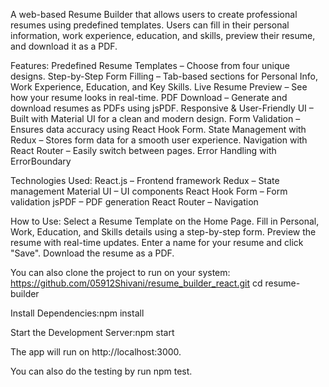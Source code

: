A web-based Resume Builder that allows users to create professional resumes using predefined templates. Users can fill in their personal information, work experience, education, and skills, preview their resume, and download it as a PDF.

Features:
Predefined Resume Templates – Choose from four unique designs.
Step-by-Step Form Filling – Tab-based sections for Personal Info, Work Experience, Education, and Key Skills.
Live Resume Preview – See how your resume looks in real-time.
PDF Download – Generate and download resumes as PDFs using jsPDF.
Responsive & User-Friendly UI – Built with Material UI for a clean and modern design.
Form Validation – Ensures data accuracy using React Hook Form.
State Management with Redux – Stores form data for a smooth user experience.
Navigation with React Router – Easily switch between pages.
Error Handling with ErrorBoundary

Technologies Used:
React.js – Frontend framework
Redux – State management
Material UI – UI components
React Hook Form – Form validation
jsPDF – PDF generation
React Router – Navigation

How to Use:
Select a Resume Template on the Home Page.
Fill in Personal, Work, Education, and Skills details using a step-by-step form.
Preview the resume with real-time updates.
Enter a name for your resume and click "Save".
Download the resume as a PDF.

You can also clone the project to run on your system: https://github.com/05912Shivani/resume_builder_react.git
cd resume-builder

Install Dependencies:npm install

Start the Development Server:npm start

The app will run on http://localhost:3000.

You can also do the testing by run npm test.


